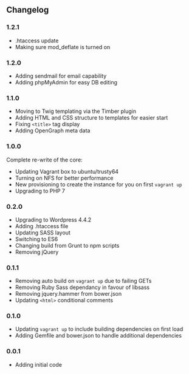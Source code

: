Changelog
---------------------

### 1.2.1
- .htaccess update
- Making sure mod_deflate is turned on

### 1.2.0
- Adding sendmail for email capability
- Adding phpMyAdmin for easy DB editing

### 1.1.0
- Moving to Twig templating via the Timber plugin
- Adding HTML and CSS structure to templates for easier start
- Fixing `<title>` tag display
- Adding OpenGraph meta data

### 1.0.0
Complete re-write of the core:
- Updating Vagrant box to ubuntu/trusty64
- Turning on NFS for better performance
- New provisioning to create the instance for you on first `vagrant up`
- Upgrading to PHP 7

### 0.2.0
- Upgrading to Wordpress 4.4.2
- Adding .htaccess file
- Updating SASS layout
- Switching to ES6
- Changing build from Grunt to npm scripts
- Removing jQuery

### 0.1.1
- Removing auto build on `vagrant up` due to failing GETs
- Removing Ruby Sass dependancy in favour of libsass
- Removing jquery.hammer from bower.json
- Updating `<html>` conditional comments

### 0.1.0
- Updating `vagrant up` to include building dependencies on first load
- Adding Gemfile and bower.json to handle additional dependencies

### 0.0.1
- Adding initial code
